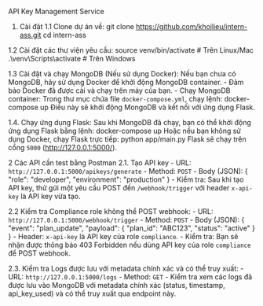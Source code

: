 API Key Management Service

1. Cài đặt
  1.1 Clone dự án về:
      git clone https://github.com/khoilieu/intern-ass.git
      cd intern-ass 


  1.2 Cài đặt các thư viện yêu cầu:
      source venv/bin/activate   # Trên Linux/Mac
      .\venv\Scripts\activate    # Trên Windows


  1.3 Cài đặt và chạy MongoDB (Nếu sử dụng Docker):
    Nếu bạn chưa có MongoDB, hãy sử dụng Docker để khởi động MongoDB container.
    - Đảm bảo Docker đã được cài và chạy trên máy của bạn.
    - Chạy MongoDB container:
      Trong thư mục chứa file `docker-compose.yml`, chạy lệnh:
        docker-compose up
      Điều này sẽ khởi động MongoDB và kết nối với ứng dụng Flask.


  1.4. Chạy ứng dụng Flask:
    Sau khi MongoDB đã chạy, bạn có thể khởi động ứng dụng Flask bằng lệnh:
      docker-compose up
    Hoặc nếu bạn không sử dụng Docker, chạy Flask trực tiếp:
      python app/main.py
    Flask sẽ chạy trên cổng `5000` (http://127.0.0.1:5000/).

2 Các API cần test bằng Postman
  2.1. Tạo API key
      - URL: `http://127.0.0.1:5000/apikeys/generate`
      - Method: `POST`
      - Body (JSON):
          {
            "role": "developer",
            "environment": "production"
          }
      - Kiểm tra: Sau khi tạo API key, thử gửi một yêu cầu POST đến `/webhook/trigger` với header `x-api-key` là API key vừa tạo.


  2.2 Kiểm tra Compliance role không thể POST webhook:
      - URL: `http://127.0.0.1:5000/webhook/trigger`
      - Method: `POST`
      - Body (JSON):
          {
            "event": "plan_update",
            "payload": {
              "plan_id": "ABC123",
              "status": "active"
            }
          }
      - Header: `x-api-key` là API key của role `compliance`.
      - Kiểm tra: Bạn sẽ nhận được thông báo 403 Forbidden nếu dùng API key của role `compliance` để POST webhook.


  2.3. Kiểm tra Logs được lưu với metadata chính xác và có thể truy xuất:
      - URL: `http://127.0.0.1:5000/logs`
      - Method: `GET`
      - Kiểm tra xem các logs đã được lưu vào MongoDB với metadata chính xác (status, timestamp, api_key_used) và có thể truy xuất qua endpoint này.
